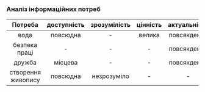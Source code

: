 ### Аналіз інформаційних потреб
| Потреба                                | доступність | зрозумілість | цінність | актуальність |
|                 :----:                 |    :---:    |    :----:    |  :----:  |    :----:    |
| вода                                   |   повсюдна  |       -      |  велика  |  повсякденна |
| безпека праці                          |      -      |       -      |     -    |  повсякденна |
| дружба                                 |   місцева   |       -      |     -    |  повсякденна |
| створення живопису                     |  повсюдна   | незрозуміло  |     -    |      -       |

